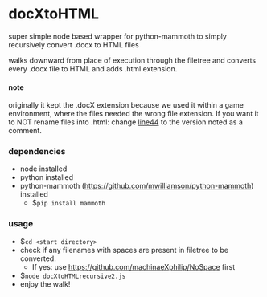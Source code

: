 # docXtoHTML
super simple node based wrapper for python-mammoth to simply recursively convert .docx to HTML files

walks downward from place of execution through the filetree and converts every .docx file to HTML and adds .html extension.

#### note ####
originally it kept the .docX extension because we used it within a game environment, where the files needed the wrong file extension. If you want it to NOT rename files into <filename>.html: change [line44](https://github.com/machinaeXphilip/docXtoHTML/blob/5e35eec6b60718e5ecb51754a899d88acc1b3f6a/docxTOHTMLrecursive2.js#L44) to the version noted as a comment.

### dependencies ###
- node installed
- python installed
- python-mammoth (https://github.com/mwilliamson/python-mammoth) installed
    - $`pip install mammoth`

### usage ###
- $`cd <start directory>`
- check if any filenames with spaces are present in filetree to be converted. 
    - If yes: use https://github.com/machinaeXphilip/NoSpace first
- $`node docXtoHTMLrecursive2.js`
- enjoy the walk!

